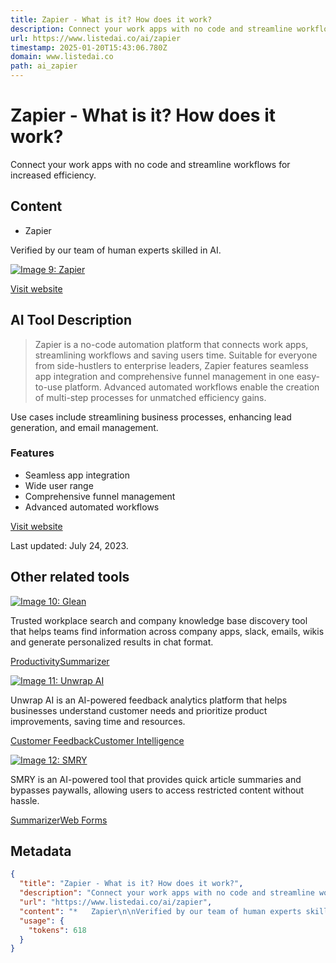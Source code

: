 ```yaml
---
title: Zapier - What is it? How does it work?
description: Connect your work apps with no code and streamline workflows for increased efficiency.
url: https://www.listedai.co/ai/zapier
timestamp: 2025-01-20T15:43:06.780Z
domain: www.listedai.co
path: ai_zapier
---
```


# Zapier - What is it? How does it work?


Connect your work apps with no code and streamline workflows for increased efficiency.


## Content

*   Zapier

Verified by our team of human experts skilled in AI.

[![Image 9: Zapier](https://res.cloudinary.com/db3xtka1o/image/upload/f_auto/w_3840/q_70//tools/eufuezrzf3uwjmfbozc2)](https://zapier.com/?utm_source=listedai)

[Visit website](https://zapier.com/?utm_source=listedai)

AI Tool Description
-------------------

> Zapier is a no-code automation platform that connects work apps, streamlining workflows and saving users time. Suitable for everyone from side-hustlers to enterprise leaders, Zapier features seamless app integration and comprehensive funnel management in one easy-to-use platform. Advanced automated workflows enable the creation of multi-step processes for unmatched efficiency gains.

Use cases include streamlining business processes, enhancing lead generation, and email management.

### Features

*   Seamless app integration
*   Wide user range
*   Comprehensive funnel management
*   Advanced automated workflows

[Visit website](https://zapier.com/?utm_source=listedai)

Last updated: July 24, 2023.

Other related tools
-------------------

[![Image 10: Glean](https://res.cloudinary.com/db3xtka1o/image/upload/f_auto/w_3840/q_70/tools/glean)](https://www.listedai.co/ai/glean)

Trusted workplace search and company knowledge base discovery tool that helps teams find information across company apps, slack, emails, wikis and generate personalized results in chat format.

[Productivity](https://www.listedai.co/ai-tools/business/productivity)[Summarizer](https://www.listedai.co/ai-tools/text-writing/summarizer)

[![Image 11: Unwrap AI](https://res.cloudinary.com/db3xtka1o/image/upload/f_auto/w_3840/q_70/tools/pxdahdojy3pyvz8ijzsm)](https://www.listedai.co/ai/unwrap-ai)

Unwrap AI is an AI-powered feedback analytics platform that helps businesses understand customer needs and prioritize product improvements, saving time and resources.

[Customer Feedback](https://www.listedai.co/ai-tools/sales/customer-feedback)[Customer Intelligence](https://www.listedai.co/ai-tools/sales/customer-intelligence)

[![Image 12: SMRY](https://res.cloudinary.com/db3xtka1o/image/upload/f_auto/w_3840/q_70/tools/qnudav2gkfwaqxjakp87)](https://www.listedai.co/ai/smry)

SMRY is an AI-powered tool that provides quick article summaries and bypasses paywalls, allowing users to access restricted content without hassle.

[Summarizer](https://www.listedai.co/ai-tools/text-writing/summarizer)[Web Forms](https://www.listedai.co/ai-tools/development-it/web-forms)

## Metadata

```json
{
  "title": "Zapier - What is it? How does it work?",
  "description": "Connect your work apps with no code and streamline workflows for increased efficiency.",
  "url": "https://www.listedai.co/ai/zapier",
  "content": "*   Zapier\n\nVerified by our team of human experts skilled in AI.\n\n[![Image 9: Zapier](https://res.cloudinary.com/db3xtka1o/image/upload/f_auto/w_3840/q_70//tools/eufuezrzf3uwjmfbozc2)](https://zapier.com/?utm_source=listedai)\n\n[Visit website](https://zapier.com/?utm_source=listedai)\n\nAI Tool Description\n-------------------\n\n> Zapier is a no-code automation platform that connects work apps, streamlining workflows and saving users time. Suitable for everyone from side-hustlers to enterprise leaders, Zapier features seamless app integration and comprehensive funnel management in one easy-to-use platform. Advanced automated workflows enable the creation of multi-step processes for unmatched efficiency gains.\n\nUse cases include streamlining business processes, enhancing lead generation, and email management.\n\n### Features\n\n*   Seamless app integration\n*   Wide user range\n*   Comprehensive funnel management\n*   Advanced automated workflows\n\n[Visit website](https://zapier.com/?utm_source=listedai)\n\nLast updated: July 24, 2023.\n\nOther related tools\n-------------------\n\n[![Image 10: Glean](https://res.cloudinary.com/db3xtka1o/image/upload/f_auto/w_3840/q_70/tools/glean)](https://www.listedai.co/ai/glean)\n\nTrusted workplace search and company knowledge base discovery tool that helps teams find information across company apps, slack, emails, wikis and generate personalized results in chat format.\n\n[Productivity](https://www.listedai.co/ai-tools/business/productivity)[Summarizer](https://www.listedai.co/ai-tools/text-writing/summarizer)\n\n[![Image 11: Unwrap AI](https://res.cloudinary.com/db3xtka1o/image/upload/f_auto/w_3840/q_70/tools/pxdahdojy3pyvz8ijzsm)](https://www.listedai.co/ai/unwrap-ai)\n\nUnwrap AI is an AI-powered feedback analytics platform that helps businesses understand customer needs and prioritize product improvements, saving time and resources.\n\n[Customer Feedback](https://www.listedai.co/ai-tools/sales/customer-feedback)[Customer Intelligence](https://www.listedai.co/ai-tools/sales/customer-intelligence)\n\n[![Image 12: SMRY](https://res.cloudinary.com/db3xtka1o/image/upload/f_auto/w_3840/q_70/tools/qnudav2gkfwaqxjakp87)](https://www.listedai.co/ai/smry)\n\nSMRY is an AI-powered tool that provides quick article summaries and bypasses paywalls, allowing users to access restricted content without hassle.\n\n[Summarizer](https://www.listedai.co/ai-tools/text-writing/summarizer)[Web Forms](https://www.listedai.co/ai-tools/development-it/web-forms)",
  "usage": {
    "tokens": 618
  }
}
```
